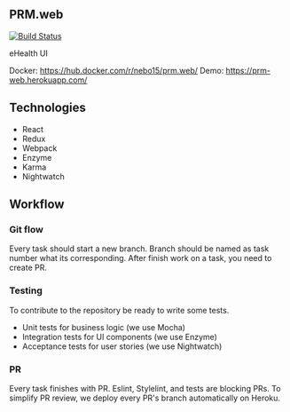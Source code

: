 ## PRM.web

[![Build Status](https://travis-ci.org/Nebo15/prm.web.svg?branch=master)](https://travis-ci.org/Nebo15/prm.web)

eHealth UI

Docker: https://hub.docker.com/r/nebo15/prm.web/
Demo: https://prm-web.herokuapp.com/

## Technologies

- React
- Redux
- Webpack
- Enzyme
- Karma
- Nightwatch

## Workflow

### Git flow

Every task should start a new branch. Branch should be named as task number what its corresponding.
After finish work on a task, you need to create PR.

### Testing

To contribute to the repository be ready to write some tests.

- Unit tests for business logic (we use Mocha)
- Integration tests for UI components (we use Enzyme)
- Acceptance tests for user stories (we use Nightwatch)

### PR

Every task finishes with PR. Eslint, Stylelint, and tests are blocking PRs. To simplify PR review, we deploy every PR's branch automatically on Heroku.
